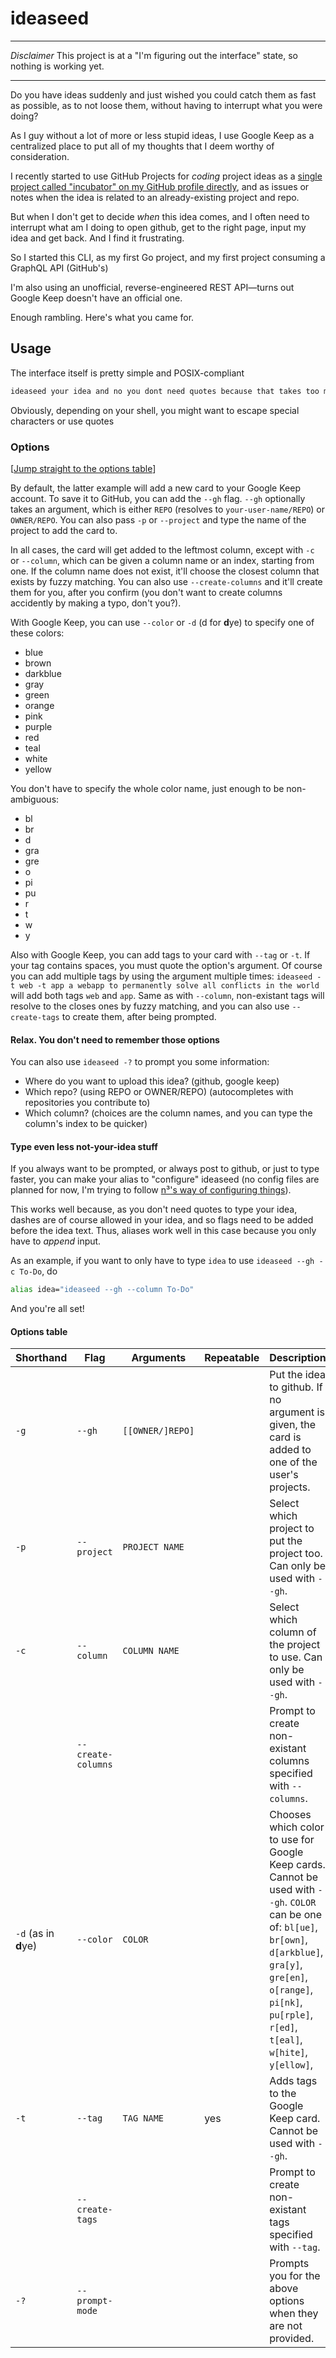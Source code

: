 # ideaseed

---

_Disclaimer_ This project is at a "I'm figuring out the interface" state, so nothing is working yet.

---

Do you have ideas suddenly and just wished you could catch them as fast as possible, as to not loose them, without having to interrupt what you were doing?

As I guy without a lot of more or less stupid ideas, I use Google Keep as a centralized place to put all of my thoughts that I deem worthy of consideration.

I recently started to use GitHub Projects for _coding_ project ideas as a [single project called "incubator" on my GitHub profile directly](https://github.com/ewen-lbh?tab=projects), and as issues or notes when the idea is related to an already-existing project and repo.

But when I don't get to decide _when_ this idea comes, and I often need to interrupt what am I doing to open github, get to the right page, input my idea and get back. And I find it frustrating.

So I started this CLI, as my first Go project, and my first project consuming a GraphQL API (GitHub's)

I'm also using an unofficial, reverse-engineered REST API—turns out Google Keep doesn't have an official one.

Enough rambling. Here's what you came for.

## Usage

The interface itself is pretty simple and POSIX-compliant

```bash
ideaseed your idea and no you dont need quotes because that takes too much time
```

Obviously, depending on your shell, you might want to escape special characters or use quotes

### Options

[[Jump straight to the options table](#options-table)]

By default, the latter example will add a new card to your Google Keep account. To save it to GitHub, you can add the `--gh` flag. `--gh` optionally takes an argument, which is either `REPO` (resolves to `your-user-name/REPO`) or `OWNER/REPO`. You can also pass `-p` or `--project` and type the name of the project to add the card to. 

In all cases, the card will get added to the leftmost column, except with `-c` or `--column`, which can be given a column name or an index, starting from one. If the column name does not exist, it'll choose the closest column that exists by fuzzy matching. You can also use `--create-columns` and it'll create them for you, after you confirm (you don't want to create columns accidently by making a typo, don't you?).

With Google Keep, you can use `--color` or `-d` (d for **d**ye) to specify one of these colors:

- blue
- brown
- darkblue
- gray
- green
- orange
- pink
- purple
- red
- teal
- white
- yellow

You don't have to specify the whole color name, just enough to be non-ambiguous:

- bl
- br
- d
- gra
- gre
- o
- pi
- pu
- r
- t
- w
- y

Also with Google Keep, you can add tags to your card with `--tag` or `-t`. If your tag contains spaces, you must quote the option's argument. Of course you can add multiple tags by using the argument multiple times: `ideaseed -t web -t app a webapp to permanently solve all conflicts in the world` will add both tags `web` and `app`. Same as with `--column`, non-existant tags will resolve to the closes ones by fuzzy matching, and you can also use `--create-tags` to create them, after being prompted.

#### Relax. You don't need to remember those options

You can also use `ideaseed -?` to prompt you some information:

- Where do you want to upload this idea? (github, google keep)
- Which repo? (using REPO or OWNER/REPO) (autocompletes with repositories you contribute to)
- Which column? (choices are the column names, and you can type the column's index to be quicker)

#### Type even less not-your-idea stuff

If you always want to be prompted, or always post to github, or just to type faster, you can make your alias to "configure" ideaseed (no config files are planned for now, I'm trying to follow [n³'s way of configuring things](https://github.com/jarun/nnn#quickstart)).

This works well because, as you don't need quotes to type your idea, dashes are of course allowed in your idea, and so flags need to be added before the idea text. Thus, aliases work well in this case because you only have to _append_ input.

As an example, if you want to only have to type `idea` to use `ideaseed --gh -c To-Do`, do

```bash
alias idea="ideaseed --gh --column To-Do"
```

And you're all set!

#### Options table

| Shorthand            | Flag               | Arguments        | Repeatable | Description                                                                                                                                                                                                                              |
| -------------------- | ------------------ | ---------------- | ---------- | ---------------------------------------------------------------------------------------------------------------------------------------------------------------------------------------------------------------------------------------- |
| `-g`                 | `--gh`             | `[[OWNER/]REPO]` |            | Put the idea to github. If no argument is given, the card is added to one of the user's projects.                                                                                                                                        |
| `-p`                 | `--project`        | `PROJECT NAME`   |            | Select which project to put the project too. Can only be used with `--gh`.                                                                                                                                                               |
| `-c`                 | `--column`         | `COLUMN NAME`    |            | Select which column of the project to use. Can only be used with `--gh`.                                                                                                                                                                 |
|                      | `--create-columns` |                  |            | Prompt to create non-existant columns specified with `--columns`.                                                                                                                                                                        |
| `-d` (as in **d**ye) | `--color`          | `COLOR`          |            | Chooses which color to use for Google Keep cards. Cannot be used with `--gh`. `COLOR` can be one of: `bl[ue]`, `br[own]`, `d[arkblue]`, `gra[y]`, `gre[en]`, `o[range]`, `pi[nk]`, `pu[rple]`, `r[ed]`, `t[eal]`, `w[hite]`, `y[ellow]`, |
| `-t`                 | `--tag`            | `TAG NAME`       | yes        | Adds tags to the Google Keep card. Cannot be used with `--gh`.                                                                                                                                                                           |
|                      | `--create-tags`    |                  |            | Prompt to create non-existant tags specified with `--tag`.                                                                                                                                                                               |
| `-?`                 | `--prompt-mode`    |                  |            | Prompts you for the above options when they are not provided.                                                                                                                                                                            |
